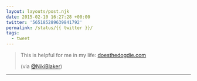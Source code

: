 ```yaml
---
layout: layouts/post.njk
date: 2015-02-10 16:27:28 +00:00
twitter: '565185289639841792'
permalink: /status/{{ twitter }}/
tags: 
  - tweet
---
```


> This is helpful for me in my life: [doesthedogdie.com](https://www.doesthedogdie.com/)
> 
> (via [@NikiBlaker](https://twitter.com/NikiBlaker))

---
